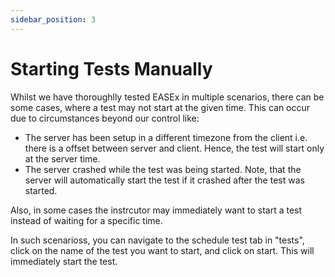 ```yaml
---
sidebar_position: 3
---
```


# Starting Tests Manually

Whilst we have thoroughlly tested EASEx in multiple scenarios, there can be some cases, where a test may not start at the given time. This can occur due to circumstances beyond our control like:

- The server has been setup in a different timezone from the client i.e. there is a offset between server and client. Hence, the test will start only at the server time.
- The server crashed while the test was being started. Note, that the server will automatically start the test if it crashed after the test was started.

Also, in some cases the instrcutor may immediately want to start a test instead of waiting for a specific time.

In such scenarioss, you can navigate to the schedule test tab in "tests", click on the name of the test you want to start, and click on start. This will immediately start the test.
